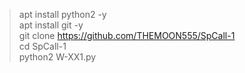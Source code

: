 > apt install python2 -y <br>
> apt install git -y <br>
> git clone https://github.com/THEMOON555/SpCall-1 <br>
> cd SpCall-1 <br>
> python2 W-XX1.py <br>
